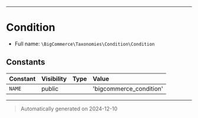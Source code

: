 ***

# Condition





* Full name: `\BigCommerce\Taxonomies\Condition\Condition`


## Constants

| Constant | Visibility | Type | Value |
|:---------|:-----------|:-----|:------|
|`NAME`|public| |&#039;bigcommerce_condition&#039;|




***
> Automatically generated on 2024-12-10
